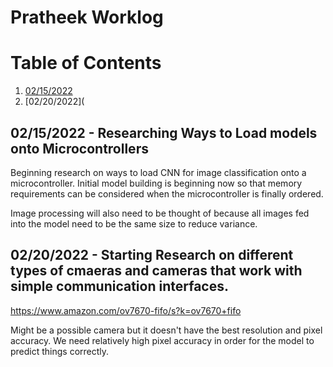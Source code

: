 # Pratheek Worklog

# Table of Contents
1. [02/15/2022](#begin)
2. [02/20/2022](
## 02/15/2022 - Researching Ways to Load models onto Microcontrollers <a name = "begin"></a>

Beginning research on ways to load CNN for image classification onto a microcontroller. Initial model building is beginning now so that memory requirements can be considered when the microcontroller is finally ordered.

Image processing will also need to be thought of because all images fed into the model need to be the same size to reduce variance.

## 02/20/2022 - Starting Research on different types of cmaeras and cameras that work with simple communication interfaces. 

https://www.amazon.com/ov7670-fifo/s?k=ov7670+fifo 

Might be a possible camera but it doesn't have the best resolution and pixel accuracy. We need relatively high pixel accuracy in order for the model to predict things correctly.


